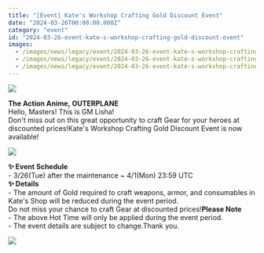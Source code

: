 ```yaml
---
title: "[Event] Kate's Workshop Crafting Gold Discount Event"
date: "2024-03-26T00:00:00.000Z"
category: "event"
id: "2024-03-26-event-kate-s-workshop-crafting-gold-discount-event"
images:
  - /images/news/legacy/event/2024-03-26-event-kate-s-workshop-crafting-gold-discount-event/d31a7ee24fc64cac96e084722fbe1484.webp
  - /images/news/legacy/event/2024-03-26-event-kate-s-workshop-crafting-gold-discount-event/ec6319818d214a32a771f33d8dbe106a_002.webp
  - /images/news/legacy/event/2024-03-26-event-kate-s-workshop-crafting-gold-discount-event/156248583e5142759fb330fcfd6b2b23.webp
---
```


![](/images/news/legacy/event/2024-03-26-event-kate-s-workshop-crafting-gold-discount-event/d31a7ee24fc64cac96e084722fbe1484.webp)  

**The Action Anime, OUTERPLANE**  
Hello, Masters! This is GM Lisha!  
Don't miss out on this great opportunity to craft Gear for your heroes at discounted prices!Kate's Workshop Crafting Gold Discount Event is now available!

![](/images/news/legacy/event/2024-03-26-event-kate-s-workshop-crafting-gold-discount-event/ec6319818d214a32a771f33d8dbe106a_002.webp)  
  

**✨ Event Schedule**  
\- 3/26(Tue) after the maintenance ~ 4/1(Mon) 23:59 UTC  
**✨ Details**  
\- The amount of Gold required to craft weapons, armor, and consumables in Kate's Shop will be reduced during the event period.  
Do not miss your chance to craft Gear at discounted prices!**Please Note**  
\- The above Hot Time will only be applied during the event period.  
\- The event details are subject to change.Thank you.

![](/images/news/legacy/event/2024-03-26-event-kate-s-workshop-crafting-gold-discount-event/156248583e5142759fb330fcfd6b2b23.webp)
